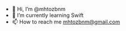- 👋 Hi, I’m @mhtozbnm
- 🌱 I’m currently learning Swift
- 📫 How to reach me mhtozbnm@gmail.com

<!---
mhtozbnm/mhtozbnm is a ✨ special ✨ repository because its `README.md` (this file) appears on your GitHub profile.
You can click the Preview link to take a look at your changes.
--->
